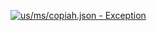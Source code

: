 [![us/ms/copiah.json - Exception](https://img.shields.io/badge/us/ms/copiah.json-Exception-red)](https://github.com/openaddresses/openaddresses/tree/master/sources/us/ms/copiah.json)
